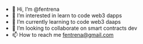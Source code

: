 - 👋 Hi, I’m @fentrena
- 👀 I’m interested in learn to code web3 dapps
- 🌱 I’m currently learning to code web3 daaps
- 💞️ I’m looking to collaborate on smart contracts dev
- 📫 How to reach me fentrena@gmail.com

<!---
fentrena/fentrena is a ✨ special ✨ repository because its `README.md` (this file) appears on your GitHub profile.
You can click the Preview link to take a look at your changes.
--->
